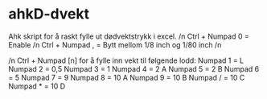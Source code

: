 # ahkD-dvekt
Ahk skript for å raskt fylle ut dødvektstrykk i excel.
/n
Ctrl + Numpad 0 = Enable /n
Ctrl + Numpad , = Bytt mellom 1/8 inch og 1/80 inch /n

/n 
Ctrl + Numpad [n] for å fylle inn vekt til følgende lodd:
Numpad 1 = L
Numpad 2 = 0,5
Numpad 3 = 1
Numpad 4 = 2 A
Numpad 5 = 2 B
Numpad 6 = 5
Numpad 7 = 9
Numpad 8 = 10 A
Numpad 9 = 10 B
Numpad / = 10 C
Numpad * = 10 D
 

